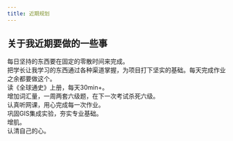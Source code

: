 ```yaml
---
title: 近期规划
---
```

## 关于我近期要做的一些事
每日坚持的东西要在固定的零散时间来完成。  
把学长让我学习的东西通过各种渠道掌握，为项目打下坚实的基础。每天完成作业之余都要做这个。  
读《全球通史》上册，每天30min+。  
增加词汇量，一周两套六级题，在下一次考试杀死六级。  
认真听网课，用心完成每一次作业。  
巩固GIS集成实验，夯实专业基础。  
增肌。  
认清自己的心。